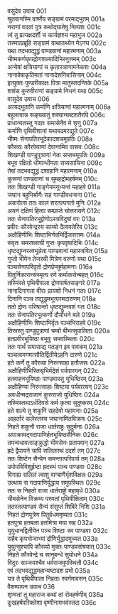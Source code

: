 वसुदेव उवाच	001  
श्रुतवानस्मि वार्ष्णेय सङ्ग्रामं परमाद्भुतम्	001a  
नराणां वदतां पुत्र कथोद्घातेषु नित्यशः	001c  
त्वं तु प्रत्यक्षदर्शी च कार्यज्ञश्च महाभुज	002a  
तस्मात्प्रब्रूहि सङ्ग्रामं याथातथ्येन मेऽनघ	002c  
यथा तदभवद्युद्धं पाण्डवानां महात्मनाम्	003a  
भीष्मकर्णकृपद्रोणशल्यादिभिरनुत्तमम्	003c  
अन्येषां क्षत्रियाणां च कृतास्त्राणामनेकशः	004a  
नानावेषाकृतिमतां नानादेशनिवासिनाम्	004c  
इत्युक्तः पुण्डरीकाक्षः पित्रा मातुस्तदन्तिके	005a  
शशंस कुरुवीराणां सङ्ग्रामे निधनं यथा	005c  
वासुदेव उवाच	006  
अत्यद्भुतानि कर्माणि क्षत्रियाणां महात्मनाम्	006a  
बहुलत्वान्न सङ्ख्यातुं शक्यान्यब्दशतैरपि	006c  
प्राधान्यतस्तु गदतः समासेनैव मे शृणु	007a  
कर्माणि पृथिवीशानां यथावदमरद्युते	007c  
भीष्मः सेनापतिरभूदेकादशचमूपतिः	008a  
कौरव्यः कौरवेयाणां देवानामिव वासवः	008c  
शिखण्डी पाण्डुपुत्राणां नेता सप्तचमूपतिः	009a  
बभूव रक्षितो धीमान्धीमता सव्यसाचिना	009c  
तेषां तदभवद्युद्धं दशाहानि महात्मनाम्	010a  
कुरूणां पाण्डवानां च सुमहद्रोमहर्षणम्	010c  
ततः शिखण्डी गाङ्गेयमयुध्यन्तं महाहवे	011a  
जघान बहुभिर्बाणैः सह गाण्डीवधन्वना	011c  
अकरोत्स ततः कालं शरतल्पगतो मुनिः	012a  
अयनं दक्षिणं हित्वा सम्प्राप्ते चोत्तरायणे	012c  
ततः सेनापतिरभूद्द्रोणोऽस्त्रविदुषां वरः	013a  
प्रवीरः कौरवेन्द्रस्य काव्यो दैत्यपतेरिव	013c  
अक्षौहिणीभिः शिष्टाभिर्नवभिर्द्विजसत्तमः	014a  
संवृतः समरश्लाघी गुप्तः कृपवृषादिभिः	014c  
धृष्टद्युम्नस्त्वभून्नेता पाण्डवानां महास्त्रवित्	015a  
गुप्तो भीमेन तेजस्वी मित्रेण वरुणो यथा	015c  
पञ्चसेनापरिवृतो द्रोणप्रेप्सुर्महामनाः	016a  
पितुर्निकारान्संस्मृत्य रणे कर्माकरोन्महत्	016c  
तस्मिंस्ते पृथिवीपाला द्रोणपार्षतसङ्गरे	017a  
नानादिगागता वीराः प्रायशो निधनं गताः	017c  
दिनानि पञ्च तद्युद्धमभूत्परमदारुणम्	018a  
ततो द्रोणः परिश्रान्तो धृष्टद्युम्नवशं गतः	018c  
ततः सेनापतिरभूत्कर्णो दौर्योधने बले	019a  
अक्षौहिणीभिः शिष्टाभिर्वृतः पञ्चभिराहवे	019c  
तिस्रस्तु पाण्डुपुत्राणां चम्वो बीभत्सुपालिताः	020a  
हतप्रवीरभूयिष्ठा बभूवुः समवस्थिताः	020c  
ततः पार्थं समासाद्य पतङ्ग इव पावकम्	021a  
पञ्चत्वमगमत्सौतिर्द्वितीयेऽहनि दारुणे	021c  
हते कर्णे तु कौरव्या निरुत्साहा हतौजसः	022a  
अक्षौहिणीभिस्तिसृभिर्मद्रेशं पर्यवारयन्	022c  
हतवाहनभूयिष्ठाः पाण्डवास्तु युधिष्ठिरम्	023a  
अक्षौहिण्या निरुत्साहाः शिष्टया पर्यवारयन्	023c  
अवधीन्मद्रराजानं कुरुराजो युधिष्ठिरः	024a  
तस्मिंस्तथाऽर्धदिवसे कर्म कृत्वा सुदुष्करम्	024c  
हते शल्ये तु शकुनिं सहदेवो महामनाः	025a  
आहर्तारं कलेस्तस्य जघानामितविक्रमः	025c  
निहते शकुनौ राजा धार्तराष्ट्रः सुदुर्मनाः	026a  
अपाक्रामद्गदापाणिर्हतभूयिष्ठसैनिकः	026c  
तमन्वधावत्सङ्क्रुद्धो भीमसेनः प्रतापवान्	027a  
ह्रदे द्वैपायने चापि सलिलस्थं ददर्श तम्	027c  
ततः शिष्टेन सैन्येन समन्तात्परिवार्य तम्	028a  
उपोपविविशुर्हृष्टा ह्रदस्थं पञ्च पाण्डवाः	028c  
विगाह्य सलिलं त्वाशु वाग्बाणैर्भृशविक्षतः	029a  
उत्थाय स गदापाणिर्युद्धाय समुपस्थितः	029c  
ततः स निहतो राजा धार्तराष्ट्रो महामृधे	030a  
भीमसेनेन विक्रम्य पश्यतां पृथिवीक्षिताम्	030c  
ततस्तत्पाण्डवं सैन्यं संसुप्तं शिबिरे निशि	031a  
निहतं द्रोणपुत्रेण पितुर्वधममृष्यता	031c  
हतपुत्रा हतबला हतमित्रा मया सह	032a  
युयुधानद्वितीयेन पञ्च शिष्टाः स्म पाण्डवाः	032c  
सहैव कृपभोजाभ्यां द्रौणिर्युद्धादमुच्यत	033a  
युयुत्सुश्चापि कौरव्यो मुक्तः पाण्डवसंश्रयात्	033c  
निहते कौरवेन्द्रे च सानुबन्धे सुयोधने	034a  
विदुरः सञ्जयश्चैव धर्मराजमुपस्थितौ	034c  
एवं तदभवद्युद्धमहान्यष्टादश प्रभो	035a  
यत्र ते पृथिवीपाला निहताः स्वर्गमावसन्	035c  
वैशम्पायन उवाच	036  
शृण्वतां तु महाराज कथां तां रोमहर्षणीम्	036a  
दुःखहर्षपरिक्लेशा वृष्णीनामभवंस्तदा	036c  
